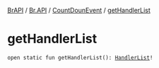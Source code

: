 [BrAPI](../../index.md) / [Br.API](../index.md) / [CountDounEvent](index.md) / [getHandlerList](./get-handler-list.md)

# getHandlerList

`open static fun getHandlerList(): `[`HandlerList`](https://hub.spigotmc.org/javadocs/spigot/org/bukkit/event/HandlerList.html)`!`